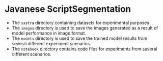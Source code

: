 # Javanese ScriptSegmentation
- The `sastra` directory containing datasets for experimental purposes
- The `images` directory is used to save the images generated as a result of model performance in image format.
- The `models` directory is used to save the trained model results from several different experiment scenarios.
- The `notebook` directory contains code files for experiments from several different scenarios.